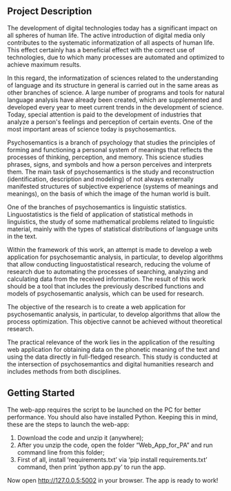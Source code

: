 ## Project Description
The development of digital technologies today has a significant impact on all spheres of human life. The active introduction of digital media only contributes to the systematic informatization of all aspects of human life. This effect certainly has a beneficial effect with the correct use of technologies, due to which many processes are automated and optimized to achieve maximum results. 

In this regard, the informatization of sciences related to the understanding of language and its structure in general is carried out in the same areas as other branches of science. A large number of programs and tools for natural language analysis have already been created, which are supplemented and developed every year to meet current trends in the development of science. Today, special attention is paid to the development of industries that analyze a person's feelings and perception of certain events. One of the most important areas of science today is psychosemantics.

Psychosemantics is a branch of psychology that studies the principles of forming and functioning a personal system of meanings that reflects the processes of thinking, perception, and memory. This science studies phrases, signs, and symbols and how a person perceives and interprets them. The main task of psychosemantics is the study and reconstruction (identification, description and modeling) of not always externally manifested structures of subjective experience (systems of meanings and meanings), on the basis of which the image of the human world is built. 

One of the branches of psychosemantics is linguistic statistics. Linguostatistics is the field of application of statistical methods in linguistics, the study of some mathematical problems related to linguistic material, mainly with the types of statistical distributions of language units in the text.

Within the framework of this work, an attempt is made to develop a web application for psychosemantic analysis, in particular, to develop algorithms that allow conducting linguostatistical research, reducing the volume of research due to automating the processes of searching, analyzing and calculating data from the received information. The result of this work should be a tool that includes the previously described functions and models of psychosemantic analysis, which can be used for research.

The objective of the research is to create a web application for psychosemantic analysis, in particular, to develop algorithms that allow the process optimization. This objective cannot be achieved without theoretical research.

The practical relevance of the work lies in the application of the resulting web application for obtaining data on the phonetic meaning of the text and using the data directly in full-fledged research. This study is conducted at the intersection of psychosemantics and digital humanities research and includes methods from both disciplines. 

## Getting Started
The web-app requires the script to be launched on the PC for better performance. You should also have installed Python. Keeping this in mind, these are the steps to launch the web-app:
1)  Download the code and unzip it (anywhere);
2)	After you unzip the code, open the folder “Web_App_for_PA” and run command line from this folder;
3)	First of all, install ‘requirements.txt’ via ‘pip install requirements.txt’ command, then print ‘python app.py’ to run the app.



Now open http://127.0.0.5:5002 in your browser. The app is ready to work! 
